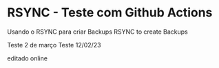 # RSYNC - Teste com Github Actions

Usando o RSYNC para criar Backups 
RSYNC to create Backups

Teste 2 de março
Teste 12/02/23

editado online 

